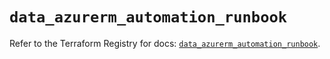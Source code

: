 # `data_azurerm_automation_runbook`

Refer to the Terraform Registry for docs: [`data_azurerm_automation_runbook`](https://registry.terraform.io/providers/hashicorp/azurerm/4.9.0/docs/data-sources/automation_runbook).
